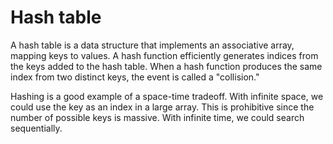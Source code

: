 Hash table
==========

A hash table is a data structure that implements an associative array, mapping keys to values. A hash function efficiently generates indices from the keys added to the hash table. When a hash function produces the same index from two distinct keys, the event is called a "collision."

Hashing is a good example of a space-time tradeoff. With infinite space, we could use the key as an index in a large array. This is prohibitive since the number of possible keys is massive. With infinite time, we could search sequentially.
